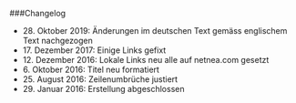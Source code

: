 ###Changelog

* 28\. Oktober 2019: Änderungen im deutschen Text gemäss englischem Text nachgezogen
* 17\. Dezember 2017: Einige Links gefixt
* 12\. Dezember 2016: Lokale Links neu alle auf netnea.com gesetzt
* 6\. Oktober 2016: Titel neu formatiert
* 25\. August 2016: Zeilenumbrüche justiert
* 29\. Januar 2016: Erstellung abgeschlossen

